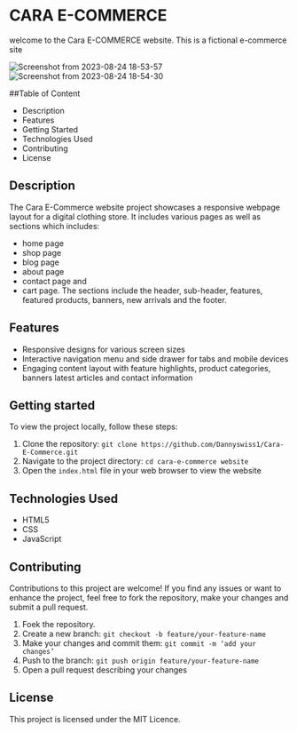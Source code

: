 # CARA E-COMMERCE
welcome to the Cara E-COMMERCE website. This is a fictional e-commerce site

![Screenshot from 2023-08-24 18-53-57](https://github.com/Dannyswiss1/Cara-E-Commerce/assets/137540755/357a0d4f-96ad-49e8-a0a3-5417af8ebdc8)
![Screenshot from 2023-08-24 18-54-30](https://github.com/Dannyswiss1/Cara-E-Commerce/assets/137540755/00f1f6d0-deb0-4a19-a881-80ef630b536f)

##Table of Content

* Description
* Features
* Getting Started
* Technologies Used
* Contributing
* License

## Description

 The Cara E-Commerce website project showcases a responsive webpage layout for a digital clothing store. It includes various pages as well as sections which includes:
* home page
* shop page
* blog page
* about page
* contact page and
* cart page.
The sections include the header, sub-header,  features, featured products, banners, new arrivals and the footer.

## Features

* Responsive designs for various screen sizes
* Interactive navigation menu and side drawer for tabs and mobile devices
* Engaging content layout with feature highlights, product categories, banners latest articles and contact information

## Getting started

To view the project locally,  follow these steps:
1. Clone the repository: `git clone https://github.com/Dannyswiss1/Cara-E-Commerce.git`
2. Navigate to the project directory: `cd cara-e-commerce website`
3. Open the `index.html` file in your web browser to view the website

## Technologies Used

* HTML5
* CSS
* JavaScript

## Contributing

Contributions to this project are welcome! If you find any issues or want to enhance the project, feel free to fork the repository, make your changes and submit a pull request.

1. Foek the repository.
2. Create a new branch: `git checkout -b feature/your-feature-name`
3. Make your changes and commit them: `git commit -m ‘add your changes’`
4. Push to the branch: `git push origin feature/your-feature-name`
5. Open a pull request describing your changes

## License

This project is licensed under the MIT Licence.  
